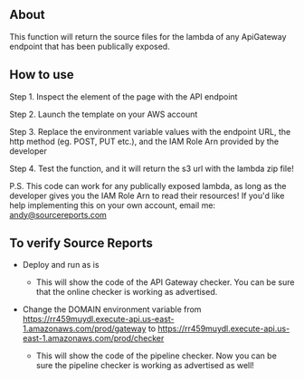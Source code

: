 ## About
This function will return the source files for the lambda of any ApiGateway endpoint that has been publically exposed.

## How to use
Step 1. Inspect the element of the page with the API endpoint

Step 2. Launch the template on your AWS account

Step 3. Replace the environment variable values with the endpoint URL, the http method (eg. POST, PUT etc.), and the IAM Role Arn provided by the developer 

Step 4. Test the function, and it will return the s3 url with the lambda zip file!

P.S. This code can work for any publically exposed lambda, as long as the developer gives you the IAM Role Arn to read their resources! If you'd like help implementing this on your own account, email me: andy@sourcereports.com

## To verify Source Reports
* Deploy and run as is

   * This will show the code of the API Gateway checker. You can be sure that the online checker is working as advertised. 

* Change the DOMAIN environment variable from https://rr459muydl.execute-api.us-east-1.amazonaws.com/prod/gateway to https://rr459muydl.execute-api.us-east-1.amazonaws.com/prod/checker

   * This will show the code of the pipeline checker. Now you can be sure the pipeline checker is working as advertised as well!

